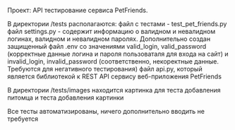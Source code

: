 Проект:
API тестирование сервиса PetFriends.

В директории /tests располагаются:
  файл с тестами - test_pet_friends.py
  файл settings.py - содержит информацию о валидном и невалидном логинах, валидном и невалидном паролях. Дополнительно создан защищенный файл .env со значениями valid_login, valid_password (корректные данные логина и пароля 
  пользоваталя для входа на сайт) и invalid_login, invalid_password (соответственно, некоректные данные. Требуются для негативного тестирования)
  файл api.py, который является библиотекой к REST API сервису веб-приложения PetFriends

В директории /tests/images находится картинка для теста добавления питомца и теста добавления картинки

Все тесты автоматизированы, ничего дополнительно вводить не требуется
